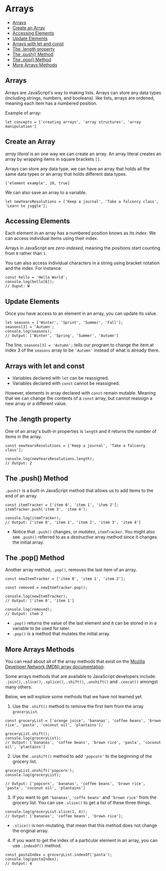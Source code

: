 # Arrays

* [Arrays](#Arrays)
* [Create an Array](#Create-an-Array)
* [Accessing Elements](#Accessing-Elements)
* [Update Elements](#Update-Elements)
* [Arrays with let and const](#Arrays-with-let-and-const)
* [The .length property](#The-.length-property)
* [The .push() Method](#The-.push()-Method)
* [The .pop() Method](#The-.pop()-Method)
* [More Arrays Methods](#More-Arrays-Methods)


## Arrays
Arrays are JavaScript's way to making lists. Arrays can store any data types (including strings, numbers, and booleans). like lists, arrays are ordened, meaning each item has a numbered position.

Example of array:

```
let concepts = ['creating arrays', 'array structures', 'array manipulation']
```

## Create an Array
*array literal* is an one way we can create an array. An array literal creates an array by wrapping items in square brackets `[]`.

Arrays can store any data type, we can have an array that holds all the same data types or an array that holds different data types.

`['element example', 10, true]`

We can also save an array to a variable.

```
let newYearsResolutions = ['Keep a journal', 'Take a falconry class', 'Learn to juggle'];
```

## Accessing Elements
Each element in an array has a numbered position knows as its *index*. We can access individual items using their index.

Arrays in JavaScript are *zero-indexed*, meaning the positions start counting from `0` rather than `1`.

You can also access individual characters in a string using bracket notation and the index. For instance:

```
const hello = 'Hello World';
console.log(hello[6]);
// Ouput: W
```

## Update Elements
Once you have access to an element in an array, you can update its value.

```
let seasons = ['Winter', 'Sprint', 'Summer', 'Fall'];
seasons[3] = 'Autumn';
console.log(seasons);
// Output: ['Winter', 'Spring', 'Summer', 'Autumn']
```
The line, `seasons[3] = 'Autumn';` tells our program to change the item at index 3 of the `seasons` array to be `'Autumn'` instead of what is already there.

## Arrays with let and const
+ Variables declared with `let` can be reassigned.
+ Variables declared with `const` cannot be reassigned.

However, elements in array declared with `const` remain mutable. Meaning that we can change the contents of a `const` array, but cannot reassign a new array or a different value.

## The .length property
One of an array's built-in properties is `length` and it returns the number of items in the array.

```
const newYearsResolutions = ['Keep a journal', 'Take a falconry class'];

console.log(newYearsResolutions.length);
// Output: 2
```

## The .push() Method
`.push()` is a built-in JavaScript method that allows us to add items to the end of an array.

```
const itemTracker = ['item 0', 'item 1', 'item 2'];
itemTracker.push('item 3', 'item 4');

console.log(itemTracker);
// Output: ['item 0', 'item 1', 'item 2', 'item 3', 'item 4']
```

+ Notice that `.push()` changes, or *mutates*, `itemTracker`. You might also see `.push()` referred to as a *destructive* array method since it changes the initial array.

## The .pop() Method
Another array method, `.pop()`, removes the last item of an array.

```
const newItemTracker = ['item 0', 'item 1', 'item 2'];

const removed = newItemTracker.pop();

console.log(newItemTracker);
// Output: ['item 0', 'item 1']

console.log(removed);
// Output: item 2
```

+ `.pop()` returns the value of the last element and it can be stored in in a variable to be used for later.
+ `.pop()` is a method that mutates the initial array.

## More Arrays Methods
You can read about all of the array methods that exist on the [Mozilla Developer Network (MDN) array documentation](https://developer.mozilla.org/en-US/docs/Web/JavaScript/Reference/Global_Objects/Array).

Some arrays methods that are available to JavaScript developers include: `.join()`, `.slice()`, `.splice()`, `.shift()`, `.unshift()` and `.concat()` amongst many others.

Below, we will explore some methods that we have not learned yet.

1. Use the `.shift()` method to remove the first item from the array `groceryList`.
```
const groceryList = ['orange juice', 'bananas', 'coffee beans', 'brown rice', 'pasta', 'coconut oil', 'plantains'];

groceryList.shift();
console.log(groceryList);
// Output: ['bananas', 'coffee beans', 'brown rice', 'pasta', 'coconut oil', 'plantains']
```

2. Use the `.unshift()` method to add `'popcorn'` to the beginning of the grocery list.
```
groceryList.unshift('popcorn');
console.log(groceryList);

// Output: ['popcorn', 'bananas', 'coffee beans', 'brown rice', 'pasta', 'coconut oil', 'plantains']
```

3. If you want to get `'bananas'`, `'coffe beans'` and `'brown rice'` from the grocery list. You can use `.slice()` to get a list of these three things.
```
console.log(groceryList.slice(1, 4));
// Output: ['bananas', 'coffee beans', 'brown rice'];
```
+ `.slice()` is non-mutating, that mean that this method does not change the original array.

4. If you want to get the index of a particular element in an array, you can use `.indexOf()` method.
```
const pastaIndex = groceryList.indexOf('pasta');
console.log(pastaIndex);
// Output: 4
```
